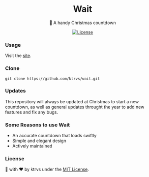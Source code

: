<h1 align="center"> Wait </h1>
<p align="center"> 💎 A handy Christmas countdown </p>
<p align="center">
  <a href="http://vutondesign.com/MyMIT"><img src="https://img.shields.io/badge/license-MIT-blue.svg" alt="License"></a>
</p>

### Usage
Visit the [site](http://ktrvs.com/wait/).

### Clone 
```
git clone https://github.com/ktrvs/wait.git
``` 

### Updates
This repository will always be updated at Christmas to start a new countdown, as well as general updates throught the year to add new features and fix any bugs.

### Some Reasons to use Wait
- An accurate countdown that loads swiftly
- Simple and elegant design 
- Actively maintained

### License 
🎨 with ❤️ by ktrvs under the [MIT License](http://ktrvs.com/mymit/).

